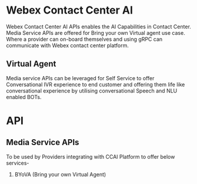# Webex Contact Center AI
Webex Contact Center AI APIs enables the AI Capabilities in Contact Center. Media Service APIs are offered for Bring your own Virtual agent use case. Where a provider can on-board themselves and using gRPC can communicate with Webex contact center platform.
## Virtual Agent
Media service APIs can be leveraged for Self Service to offer Conversational IVR experience to end customer and offering them life like conversational experience by utilising conversational Speech and NLU enabled BOTs. 

# API
## Media Service APIs
To be used by Providers integrating with CCAI Platform to offer below services-
1. BYoVA (Bring your own Virtual Agent)
